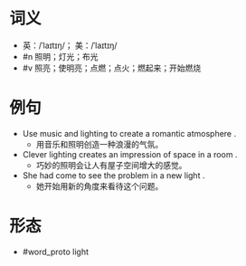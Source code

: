 # 词义
- 英：/ˈlaɪtɪŋ/； 美：/ˈlaɪtɪŋ/
- #n 照明；灯光；布光
- #v 照亮；使明亮；点燃；点火；燃起来；开始燃烧
# 例句
- Use music and lighting to create a romantic atmosphere .
	- 用音乐和照明创造一种浪漫的气氛。
- Clever lighting creates an impression of space in a room .
	- 巧妙的照明会让人有屋子空间增大的感觉。
- She had come to see the problem in a new light .
	- 她开始用新的角度来看待这个问题。
# 形态
- #word_proto light
